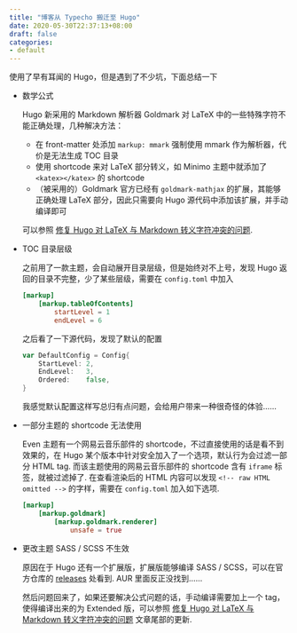 ```yaml
---
title: "博客从 Typecho 搬迁至 Hugo"
date: 2020-05-30T22:37:13+08:00
draft: false
categories:
- default
---
```

使用了早有耳闻的 Hugo，但是遇到了不少坑，下面总结一下
<!--more-->
* 数学公式

    Hugo 新采用的 Markdown 解析器 Goldmark 对 LaTeX 中的一些特殊字符不能正确处理，几种解决方法：

    - 在 front-matter 处添加 `markup: mmark` 强制使用 mmark 作为解析器，代价是无法生成 TOC 目录
    - 使用 shortcode 来对 LaTeX 部分转义，如 Minimo 主题中就添加了 `<katex></katex>` 的 shortcode
    - （被采用的）Goldmark 官方已经有 `goldmark-mathjax` 的扩展，其能够正确处理 LaTeX 部分，因此只需要向 Hugo 源代码中添加该扩展，并手动编译即可

    可以参照 [修复 Hugo 对 LaTeX 与 Markdown 转义字符冲突的问题](https://cs.yscale.tk/2020/05/29/hugo-fix-markup-math/).

* TOC 目录层级

    之前用了一款主题，会自动展开目录层级，但是始终对不上号，发现 Hugo 返回的目录不完整，少了某些层级，需要在 `config.toml` 中加入

    ```toml
    [markup]
        [markup.tableOfContents]
            startLevel = 1
            endLevel = 6
    ```

    之后看了一下源代码，发现了默认的配置

    ```go
    var DefaultConfig = Config{
        StartLevel: 2,
        EndLevel:   3,
        Ordered:    false,
    }
    ```

    我感觉默认配置这样写总归有点问题，会给用户带来一种很奇怪的体验……

* 一部分主题的 shortcode 无法使用

    Even 主题有一个网易云音乐部件的 shortcode，不过直接使用的话是看不到效果的，在 Hugo 某个版本中针对安全加入了一个选项，默认行为会过滤一部分 HTML tag. 而该主题使用的网易云音乐部件的 shortcode 含有 `iframe` 标签，就被过滤掉了. 在查看渲染后的 HTML 内容可以发现 `<!-- raw HTML omitted -->` 的字样，需要在 `config.toml` 加入如下选项.

    ```toml
    [markup]
        [markup.goldmark]
            [markup.goldmark.renderer]
                unsafe = true
    ```
* 更改主题 SASS / SCSS 不生效

    原因在于 Hugo 还有一个扩展版，扩展版能够编译 SASS / SCSS，可以在官方仓库的 [releases](https://github.com/gohugoio/hugo/releases) 处看到. AUR 里面反正没找到……

    然后问题回来了，如果还要解决公式问题的话，手动编译需要加上一个 tag，使得编译出来的为 Extended 版，可以参照 [修复 Hugo 对 LaTeX 与 Markdown 转义字符冲突的问题](https://cs.yscale.tk/2020/05/29/hugo-fix-markup-math/) 文章尾部的更新.